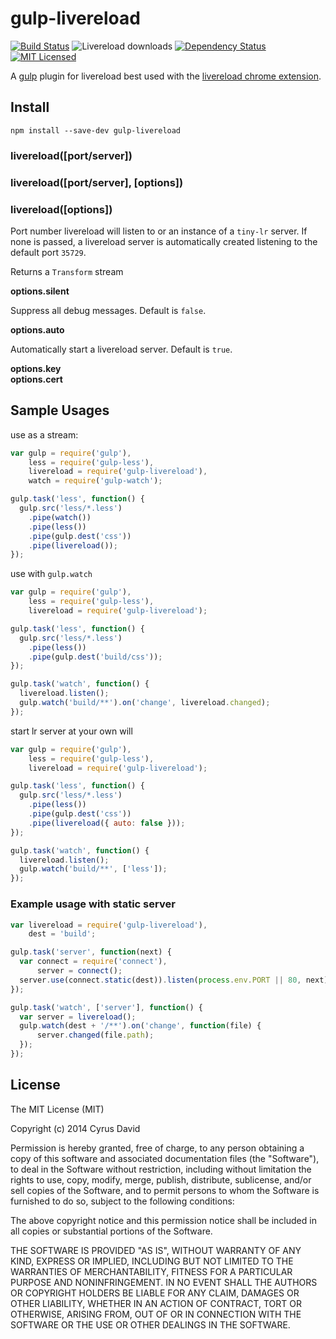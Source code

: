 gulp-livereload
===

[![Build Status](http://img.shields.io/travis/vohof/gulp-livereload/master.svg)](https://travis-ci.org/vohof/gulp-livereload) ![Livereload downloads ](http://img.shields.io/npm/dm/gulp-livereload.svg)  [ ![Dependency Status](https://david-dm.org/vohof/gulp-livereload.png)](https://david-dm.org/vohof/gulp-livereload) [![MIT Licensed](http://img.shields.io/badge/license-MIT-blue.svg)](#license)

A [gulp](https://github.com/gulpjs/gulp) plugin for livereload best used with the [livereload chrome extension](https://chrome.google.com/webstore/detail/livereload/jnihajbhpnppcggbcgedagnkighmdlei).

Install
---

```
npm install --save-dev gulp-livereload
```

### livereload([port/server])
### livereload([port/server], [options])
### livereload([options])


Port number livereload will listen to or an instance of a `tiny-lr` server. If none is passed, a livereload server is automatically created listening to the default port `35729`.

Returns a `Transform` stream

**options.silent**

Suppress all debug messages. Default is `false`.

**options.auto**

Automatically start a livereload server. Default is `true`.

**options.key**<br>
**options.cert**


Sample Usages
---

use as a stream:

```javascript
var gulp = require('gulp'),
    less = require('gulp-less'),
    livereload = require('gulp-livereload'),
    watch = require('gulp-watch');

gulp.task('less', function() {
  gulp.src('less/*.less')
    .pipe(watch())
    .pipe(less())
    .pipe(gulp.dest('css'))
    .pipe(livereload());
});
```

use with `gulp.watch`

```javascript
var gulp = require('gulp'),
    less = require('gulp-less'),
    livereload = require('gulp-livereload');

gulp.task('less', function() {
  gulp.src('less/*.less')
    .pipe(less())
    .pipe(gulp.dest('build/css'));
});

gulp.task('watch', function() {
  livereload.listen();
  gulp.watch('build/**').on('change', livereload.changed);
});
```

start lr server at your own will

```javascript
var gulp = require('gulp'),
    less = require('gulp-less'),
    livereload = require('gulp-livereload');

gulp.task('less', function() {
  gulp.src('less/*.less')
    .pipe(less())
    .pipe(gulp.dest('css'))
    .pipe(livereload({ auto: false }));
});

gulp.task('watch', function() {
  livereload.listen();
  gulp.watch('build/**', ['less']);
});
```

### Example usage with static server

```javascript
var livereload = require('gulp-livereload'),
    dest = 'build';

gulp.task('server', function(next) {
  var connect = require('connect'),
      server = connect();
  server.use(connect.static(dest)).listen(process.env.PORT || 80, next);
});

gulp.task('watch', ['server'], function() {
  var server = livereload();
  gulp.watch(dest + '/**').on('change', function(file) {
      server.changed(file.path);
  });
});
```

License
---

The MIT License (MIT)

Copyright (c) 2014 Cyrus David

Permission is hereby granted, free of charge, to any person obtaining a copy of this software and associated documentation files (the "Software"), to deal in the Software without restriction, including without limitation the rights to
use, copy, modify, merge, publish, distribute, sublicense, and/or sell copies of the Software, and to permit persons to whom the Software is furnished to do so, subject to the following conditions:

The above copyright notice and this permission notice shall be included in all copies or substantial portions of the Software.

THE SOFTWARE IS PROVIDED "AS IS", WITHOUT WARRANTY OF ANY KIND, EXPRESS OR IMPLIED, INCLUDING BUT NOT LIMITED TO THE WARRANTIES OF MERCHANTABILITY, FITNESS FOR A PARTICULAR PURPOSE AND NONINFRINGEMENT. IN NO EVENT SHALL THE AUTHORS OR
COPYRIGHT HOLDERS BE LIABLE FOR ANY CLAIM, DAMAGES OR OTHER LIABILITY, WHETHER IN AN ACTION OF CONTRACT, TORT OR OTHERWISE, ARISING FROM, OUT OF OR IN CONNECTION WITH THE SOFTWARE OR THE USE OR OTHER DEALINGS IN THE SOFTWARE.

